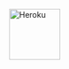 <a href="https://heroku.com/deploy?template=https://github.com/Noshow-off/Nikkibot"><img align="center" alt="Heroku" width="92px" src="https://www.nicepng.com/png/full/223-2233246_heroku-logo-salesforce-heroku.png"></p>
